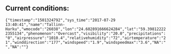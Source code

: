 ## Current conditions: 
 ``` {"timestamp":"1501324792","sys_time":"2017-07-29 13:40:41","name":"Tallinn-Harku","wmocode":"26038","lon":"24.602891666624284","lat":"59.398122222355134","phenomenon":"Overcast","visibility":"20.0","precipitations":"0","airpressure":"1010.4","relativehumidity":"72","airtemperature":"21","winddirection":"177","windspeed":"1.9","windspeedmax":"3.6","NA":"","NA":""} ```
